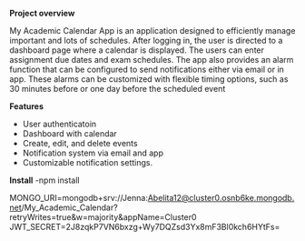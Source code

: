 
**Project overview**

My Academic Calendar App is an application designed to efficiently manage important and lots of schedules. After logging in, the user is directed to a dashboard page where a calendar is displayed. The users can enter assignment due dates and exam schedules. The app also provides an alarm function that can be configured to send notifications either via email or in app. These alarms can be customized with flexible timing options, such as 30 minutes before or one day before the scheduled event

**Features**
- User authenticatoin
- Dashboard with calendar
- Create, edit, and delete events
- Notification system via email and app
- Customizable notification settings.

**Install**
-npm install

MONGO_URI=mongodb+srv://Jenna:Abelita12@cluster0.osnb6ke.mongodb.net/My_Academic_Calendar?retryWrites=true&w=majority&appName=Cluster0
JWT_SECRET=2J8zqkP7VN6bxzg+Wy7DQZsd3Yx8mF3Bl0kch6HYtFs=

